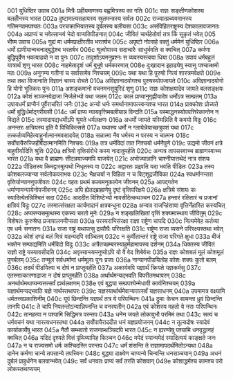 001  युधिष्ठिर उवाच
001a मित्रैः प्रहीयमाणस्य बह्वमित्रस्य का गतिः
001c राज्ञः सङ्क्षीणकोशस्य बलहीनस्य भारत
002a दुष्टामात्यसहायस्य स्रुतमन्त्रस्य सर्वतः
002c राज्यात्प्रच्यवमानस्य गतिमन्यामपश्यतः
003a परचक्राभियातस्य दुर्बलस्य बलीयसा
003c असंविहितराष्ट्रस्य देशकालावजानतः
004a अप्राप्यं च भवेत्सान्त्वं भेदो वाप्यतिपीडनात्
004c जीवितं चार्थहेतोर्वा तत्र किं सुकृतं भवेत्
005  भीष्म उवाच
005a गुह्यं मा धर्ममप्राक्षीरतीव भरतर्षभ
005c अपृष्टो नोत्सहे वक्तुं धर्ममेनं युधिष्ठिर
006a धर्मो ह्यणीयान्वचनाद्बुद्धेश्च भरतर्षभ
006c श्रुत्वोपास्य सदाचारैः साधुर्भवति स क्वचित्
007a कर्मणा बुद्धिपूर्वेण भवत्याढ्यो न वा पुनः
007c तादृशोऽयमनुप्रश्नः स व्यवस्यस्त्वया धिया
008a उपायं धर्मबहुलं यात्रार्थं शृणु भारत
008c नाहमेतादृशं धर्मं बुभूषे धर्मकारणात्
008e दुःखादान इहाढ्येषु स्यात्तु पश्चात्क्षमो मतः
009a अनुगम्य गतीनां च सर्वासामेव निश्चयम्
009c यथा यथा हि पुरुषो नित्यं शास्त्रमवेक्षते
009e तथा तथा विजानाति विज्ञानं चास्य रोचते
010a अविज्ञानादयोगश्च पुरुषस्योपजायते
010c अविज्ञानादयोगो हि योगो भूतिकरः पुनः
011a अशङ्कमानो वचनमनसूयुरिदं शृणु
011c राज्ञः कोशक्षयादेव जायते बलसङ्क्षयः
012a कोशं सञ्जनयेद्राजा निर्जलेभ्यो यथा जलम्
012c कालं प्राप्यानुगृह्णीयादेष धर्मोऽत्र साम्प्रतम्
013a उपायधर्मं प्राप्यैनं पूर्वैराचरितं जनैः
013c अन्यो धर्मः समर्थानामापत्स्वन्यश्च भारत
014a प्राक्कोशः प्रोच्यते धर्मो बुद्धिर्धर्माद्गरीयसी
014c धर्मं प्राप्य न्यायवृत्तिमबलीयान्न विन्दति
015a यस्माद्धनस्योपपत्तिरेकान्तेन न विद्यते
015c तस्मादापद्यधर्मोऽपि श्रूयते धर्मलक्षणः
016a अधर्मो जायते यस्मिन्निति वै कवयो विदुः
016c अनन्तरः क्षत्रियस्य इति वै विचिकित्ससे
017a यथास्य धर्मो न ग्लायेन्नेयाच्छत्रुवशं यथा
017c तत्कर्तव्यमिहेत्याहुर्नात्मानमवसादयेत्
018a सन्नात्मा नैव धर्मस्य न परस्य न चात्मनः
018c सर्वोपायैरुज्जिहीर्षेदात्मानमिति निश्चयः
019a तत्र धर्मविदां तात निश्चयो धर्मनैपुणे
019c उद्यमो जीवनं क्षत्रे बाहुवीर्यादिति श्रुतिः
020a क्षत्रियो वृत्तिसंरोधे कस्य नादातुमर्हति
020c अन्यत्र तापसस्वाच्च ब्राह्मणस्वाच्च भारत
021a यथा वै ब्राह्मणः सीदन्नयाज्यमपि याजयेत्
021c अभोज्यान्नानि चाश्नीयात्तथेदं नात्र संशयः
022a पीडितस्य किमद्वारमुत्पथो निधृतस्य वा
022c अद्वारतः प्रद्रवति यदा भवति पीडितः
023a तस्य कोशबलज्यान्या सर्वलोकपराभवः
023c भैक्षचर्या न विहिता न च विट्शूद्रजीविका
024a स्वधर्मानन्तरा वृत्तिर्यान्याननुपजीवतः
024c वहतः प्रथमं कल्पमनुकल्पेन जीवनम्
025a आपद्गतेन धर्माणामन्यायेनोपजीवनम्
025c अपि ह्येतद्ब्राह्मणेषु दृष्टं वृत्तिपरिक्षये
026a क्षत्रिये संशयः कः स्यादित्येतन्निश्चितं सदा
026c आददीत विशिष्टेभ्यो नावसीदेत्कथञ्चन
027a हन्तारं रक्षितारं च प्रजानां क्षत्रियं विदुः
027c तस्मात्संरक्षता कार्यमादानं क्षत्रबन्धुना
028a अन्यत्र राजन्हिंसाया वृत्तिर्नेहास्ति कस्यचित्
028c अप्यरण्यसमुत्थस्य एकस्य चरतो मुनेः
029a न शङ्खलिखितां वृत्तिं शक्यमास्थाय जीवितुम्
029c विशेषतः कुरुश्रेष्ठ प्रजापालनमीप्सता
030a परस्पराभिसंरक्षा राज्ञा राष्ट्रेण चापदि
030c नित्यमेवेह कर्तव्या एष धर्मः सनातनः
031a राजा राष्ट्रं यथापत्सु द्रव्यौघैः परिरक्षति
031c राष्ट्रेण राजा व्यसने परिरक्ष्यस्तथा भवेत्
032a कोशं दण्डं बलं मित्रं यदन्यदपि सञ्चितम्
032c न कुर्वीतान्तरं राष्ट्रे राजा परिगते क्षुधा
033a बीजं भक्तेन सम्पाद्यमिति धर्मविदो विदुः
033c अत्रैतच्छम्बरस्याहुर्महामायस्य दर्शनम्
034a धिक्तस्य जीवितं राज्ञो राष्ट्रे यस्यावसीदति
034c अवृत्त्यान्त्यमनुष्योऽपि यो वै वेद शिबेर्वचः
035a राज्ञः कोशबलं मूलं कोशमूलं पुनर्बलम्
035c तन्मूलं सर्वधर्माणां धर्ममूलाः पुनः प्रजाः
036a नान्यानपीडयित्वेह कोशः शक्यः कुतो बलम्
036c तदर्थं पीडयित्वा च दोषं न प्राप्तुमर्हति
037a अकार्यमपि यज्ञार्थं क्रियते यज्ञकर्मसु
037c एतस्मात्कारणाद्राजा न दोषं प्राप्तुमर्हति
038a अर्थार्थमन्यद्भवति विपरीतमथापरम्
038c अनर्थार्थमथाप्यन्यत्तत्सर्वं ह्यर्थलक्षणम्
038e एवं बुद्ध्या सम्प्रपश्येन्मेधावी कार्यनिश्चयम्
039a यज्ञार्थमन्यद्भवति यज्ञे नार्थस्तथापरः
039c यज्ञस्यार्थार्थमेवान्यत्तत्सर्वं यज्ञसाधनम्
040a उपमामत्र वक्ष्यामि धर्मतत्त्वप्रकाशिनीम्
040c यूपं छिन्दन्ति यज्ञार्थं तत्र ये परिपन्थिनः
041a द्रुमाः केचन सामन्ता ध्रुवं छिन्दन्ति तानपि
041c ते चापि निपतन्तोऽन्यान्निघ्नन्ति च वनस्पतीन्
042a एवं कोशस्य महतो ये नराः परिपन्थिनः
042c तानहत्वा न पश्यामि सिद्धिमत्र परन्तप
043a धनेन जयते लोकावुभौ परमिमं तथा
043c सत्यं च धर्मवचनं यथा नास्त्यधनस्तथा
044a सर्वोपायैराददीत धनं यज्ञप्रयोजनम्
044c न तुल्यदोषः स्यादेवं कार्याकार्येषु भारत
045a नैतौ सम्भवतो राजन्कथञ्चिदपि भारत
045c न ह्यरण्येषु पश्यामि धनवृद्धानहं क्वचित्
046a यदिदं दृश्यते वित्तं पृथिव्यामिह किञ्चन
046c ममेदं स्यान्ममेदं स्यादित्ययं काङ्क्षते जनः
047a न च राज्यसमो धर्मः कश्चिदस्ति परन्तप
047c धर्मं शंसन्ति ते राज्ञामापदर्थमितोऽन्यथा
048a दानेन कर्मणा चान्ये तपसान्ये तपस्विनः
048c बुद्ध्या दाक्ष्येण चाप्यन्ये चिन्वन्ति धनसञ्चयान्
049a अधनं दुर्बलं प्राहुर्धनेन बलवान्भवेत्
049c सर्वं धनवतः प्राप्यं सर्वं तरति कोशवान्
049e कोशाद्धर्मश्च कामश्च परो लोकस्तथाप्ययम्

